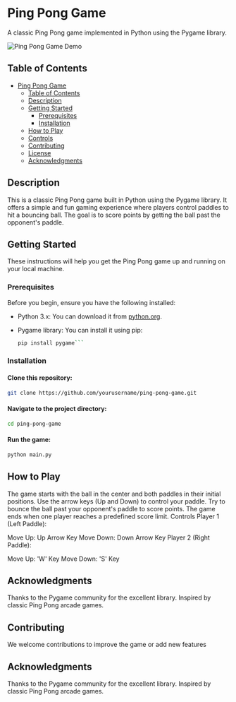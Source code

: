 # Ping Pong Game

A classic Ping Pong game implemented in Python using the Pygame library.

![Ping Pong Game Demo](demo.gif)

## Table of Contents

- [Ping Pong Game](#ping-pong-game)
  - [Table of Contents](#table-of-contents)
  - [Description](#description)
  - [Getting Started](#getting-started)
    - [Prerequisites](#prerequisites)
    - [Installation](#installation)
  - [How to Play](#how-to-play)
  - [Controls](#controls)
  - [Contributing](#contributing)
  - [License](#license)
  - [Acknowledgments](#acknowledgments)

## Description

This is a classic Ping Pong game built in Python using the Pygame library. It offers a simple and fun gaming experience where players control paddles to hit a bouncing ball. The goal is to score points by getting the ball past the opponent's paddle.


## Getting Started

These instructions will help you get the Ping Pong game up and running on your local machine.

### Prerequisites

Before you begin, ensure you have the following installed:

- Python 3.x: You can download it from [python.org](https://www.python.org/downloads/).
- Pygame library: You can install it using pip:

  ```bash
  pip install pygame```
  
### Installation
#### Clone this repository:

```bash
git clone https://github.com/yourusername/ping-pong-game.git
```
#### Navigate to the project directory:
```bash
cd ping-pong-game
```
#### Run the game:
```bash
python main.py
```
## How to Play

The game starts with the ball in the center and both paddles in their initial positions.
Use the arrow keys (Up and Down) to control your paddle.
Try to bounce the ball past your opponent's paddle to score points.
The game ends when one player reaches a predefined score limit.
Controls
Player 1 (Left Paddle):

Move Up: Up Arrow Key
Move Down: Down Arrow Key
Player 2 (Right Paddle):

Move Up: 'W' Key
Move Down: 'S' Key

## Acknowledgments
Thanks to the Pygame community for the excellent library.
Inspired by classic Ping Pong arcade games.
## Contributing
We welcome contributions to improve the game or add new features

## Acknowledgments
Thanks to the Pygame community for the excellent library.
Inspired by classic Ping Pong arcade games.
